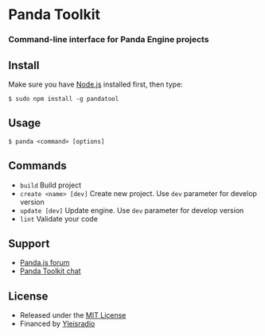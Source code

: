 # Panda Toolkit

### Command-line interface for Panda Engine projects

## Install

Make sure you have [Node.js](http://nodejs.org/) installed first, then type:

    $ sudo npm install -g pandatool

## Usage
    
    $ panda <command> [options]

## Commands

- `build` Build project
- `create <name> [dev]` Create new project. Use `dev` parameter for develop version
- `update [dev]` Update engine. Use `dev` parameter for develop version
- `lint` Validate your code

## Support

- [Panda.js forum](http://www.html5gamedevs.com/forum/19-pandajs/)
- [Panda Toolkit chat](https://gitter.im/ekelokorpi/panda.js-toolkit)

## License

- Released under the [MIT License](http://opensource.org/licenses/MIT)
- Financed by [Yleisradio](http://en.wikipedia.org/wiki/Yle)

